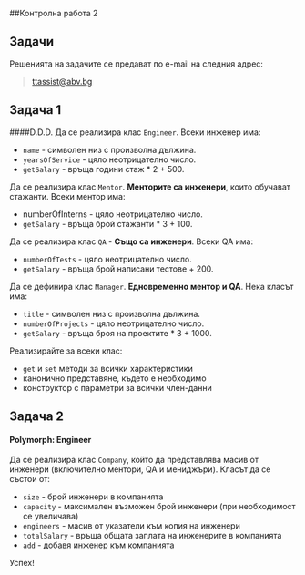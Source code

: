 ##Контролна работа 2


## Задачи

Решенията на задачите се предават по e-mail на следния адрес:

> ttassist@abv.bg


## Задача 1
####D.D.D.
Да се реализира клас ```Engineer```. Всеки инженер има:
* ```name``` - символен низ с произволна дължина.
* ```yearsOfService``` - цяло неотрицателно число.
* ``` getSalary ``` - връща години стаж * 2 + 500.


Да се реализира клас ```Mentor```. **Менторите са инженери**, които обучават стажанти. Всеки ментор има:
* numberOfInterns - цяло неотрицателно число.
* ``` getSalary ``` - връща брой стажанти * 3 + 100.


Да се реализира клас ```QA``` - **Също са инженери**. Всеки QA има:
* ```numberOfTests``` - цяло неотрицателно число.
* ``` getSalary ``` - връща брой написани тестове + 200.

Да се дефинира клас ```Manager```. **Едновременно ментор и QA**. Нека класът има:
* ```title``` - символен низ с произволна дължина.
* ```numberOfProjects``` - цяло неотрицателно число.
* ``` getSalary ``` - връща броя на проектите * 3 + 1000.

Реализирайте за всеки клас:
* `get` и `set` методи за всички характеристики 
* канонично представяне, където е необходимо
* конструктор с параметри за всички член-данни


## Задача 2
#### Polymorph: Engineer
Да се реализира клас ```Company```, който да представлява масив от инженери (включително ментори, QA и мениджъри). Класът да се състои от:
* ```size``` - брой инженери в компанията
* ```capacity``` - максимален възможен брой инженери (при необходимост се увеличава)
* ```engineers``` - масив от указатели към копия на инженери
* ``` totalSalary ``` - връща общата заплата на инженерите в компанията 
* ``` add ``` - добавя инженер към компанията 

Успех!
